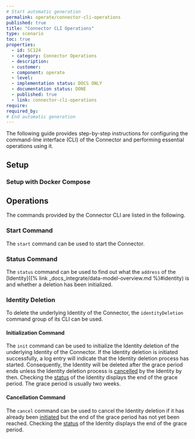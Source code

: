 ```yaml
---
# Start automatic generation
permalink: operate/connector-cli-operations
published: true
title: "Connector CLI Operations"
type: scenario
toc: true
properties:
  - id: SC124
  - category: Connector Operations
  - description:
  - customer:
  - component: operate
  - level:
  - implementation status: DOCS ONLY
  - documentation status: DONE
  - published: true
  - link: connector-cli-operations
require:
required_by:
# End automatic generation
---
```


The following guide provides step-by-step instructions for configuring the command-line interface (CLI) of the Connector and performing essential operations using it.

## Setup

### Setup with Docker Compose

## Operations

The commands provided by the Connector CLI are listed in the following.

### Start Command

The `start` command can be used to start the Connector.

### Status Command

The `status` command can be used to find out what the `address` of the [Identity]({% link _docs_integrate/data-model-overview.md %}#identity) is and whether a deletion has been initialized.

### Identity Deletion

To delete the underlying Identity of the Connector, the `identityDeletion` command group of its CLI can be used.

#### Initialization Command

The `init` command can be used to initialize the Identity deletion of the underlying Identity of the Connector.
If the Identity deletion is initiated successfully, a log entry will indicate that the Identity deletion process has started.
Consequently, the Identity will be deleted after the grace period ends unless the Identity deletion process is [cancelled](#cancellation-command) by the Identity by then.
Checking the [status](#status-command) of the Identity displays the end of the grace period.
The grace period is usually two weeks.

#### Cancellation Command

The `cancel` command can be used to cancel the Identity deletion if it has already been [initiated](#initialization-command) but the end of the grace period has not yet been reached.
Checking the [status](#status-command) of the Identity displays the end of the grace period.
